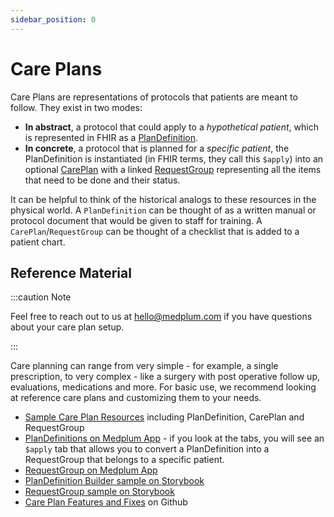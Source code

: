```yaml
---
sidebar_position: 0
---
```


# Care Plans

Care Plans are representations of protocols that patients are meant to follow. They exist in two modes:

- **In abstract**, a protocol that could apply to a _hypothetical patient_, which is represented in FHIR as a [PlanDefinition](../api/fhir/resources/plandefinition.mdx).
- **In concrete**, a protocol that is planned for a _specific patient_, the PlanDefinition is instantiated (in FHIR terms, they call this `$apply`) into an optional [CarePlan](../api/fhir/resources/careplan.mdx) with a linked [RequestGroup](../api/fhir/resources/requestgroup.mdx) representing all the items that need to be done and their status.

It can be helpful to think of the historical analogs to these resources in the physical world. A `PlanDefinition` can be thought of as a written manual or protocol document that would be given to staff for training. A `CarePlan`/`RequestGroup` can be thought of a checklist that is added to a patient chart.

## Reference Material

:::caution Note

Feel free to reach out to us at hello@medplum.com if you have questions about your care plan setup.

:::

Care planning can range from very simple - for example, a single prescription, to very complex - like a surgery with post operative follow up, evaluations, medications and more. For basic use, we recommend looking at reference care plans and customizing them to your needs.

- [Sample Care Plan Resources](https://github.com/medplum/medplum/blob/86bfdc2435035478d5672daf9cd45a609a012119/packages/react/src/stories/covid19.ts) including PlanDefinition, CarePlan and RequestGroup
- [PlanDefinitions on Medplum App](https://app.medplum.com/PlanDefinition) - if you look at the tabs, you will see an `$apply` tab that allows you to convert a PlanDefinition into a RequestGroup that belongs to a specific patient.
- [RequestGroup on Medplum App](https://app.medplum.com/RequestGroup)
- [PlanDefinition Builder sample on Storybook](https://storybook.medplum.com/?path=/docs/medplum-plandefinitionbuilder--basic)
- [RequestGroup sample on Storybook](https://storybook.medplum.com/?path=/docs/medplum-requestgroupdisplay--simple)
- [Care Plan Features and Fixes](https://github.com/medplum/medplum/pulls?q=is%3Apr+label%3Acareplans) on Github
